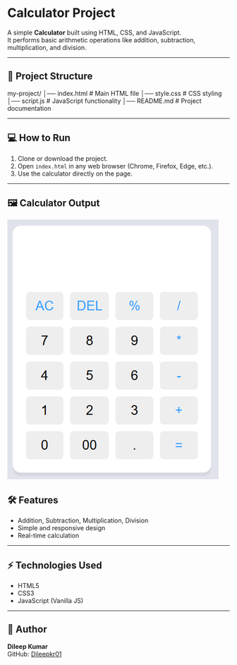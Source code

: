 # Calculator Project

A simple **Calculator** built using HTML, CSS, and JavaScript.  
It performs basic arithmetic operations like addition, subtraction, multiplication, and division.

--------

## 📁 Project Structure

my-project/
│── index.html # Main HTML file
│── style.css # CSS styling
│── script.js # JavaScript functionality
│── README.md # Project documentation


-----

## 💻 How to Run

1. Clone or download the project.
2. Open `index.html` in any web browser (Chrome, Firefox, Edge, etc.).
3. Use the calculator directly on the page.

---
## 🖼 Calculator Output

![image alt](https://github.com/Dileepkr01/Calculator-App/blob/11a0961be183f96eb9ba978301ea3c221bcd3e24/Calculatorimg.png)



## 🛠 Features

- Addition, Subtraction, Multiplication, Division
- Simple and responsive design
- Real-time calculation

----

## ⚡ Technologies Used

- HTML5
- CSS3
- JavaScript (Vanilla JS)

-----

## 📌 Author

**Dileep Kumar**  
GitHub: [Dileepkr01](https://github.com/Dileepkr01)



